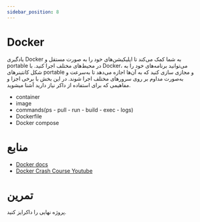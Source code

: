 ```yaml
---
sidebar_position: 8
---
```


# Docker

یادگیری Docker به شما کمک می‌کند تا اپلیکیشن‌های خود را به صورت مستقل و portable در محیط‌های مختلف اجرا کنید. با Docker، می‌توانید برنامه‌های خود را به شکل کانتینرهای portable و مجازی سازی کنید که به آن‌ها اجازه می‌دهد تا به‌سرعت و به‌صورت مداوم بر روی سرورهای مختلف اجرا شوند. در این بخش با برخی اجزا و مفاهیمی که برای استفاده از داکر نیاز دارید آشنا میشوید.

- container
- image
- commands(ps - pull - run - build - exec - logs)
- Dockerfile
- Docker compose


# منابع
- [Docker docs](https://docs.docker.com/)
- [Docker Crash Course Youtube](ttps://www.youtube.com/watch?v=pg19Z8LL06w)

# تمرین
پروژه‌ نهایی را داکرایز کنید.